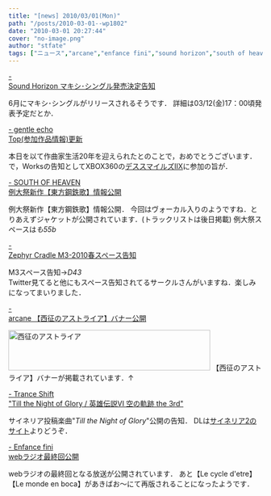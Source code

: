 ```yaml
---
title: "[news] 2010/03/01(Mon)"
path: "/posts/2010-03-01--wp1802"
date: "2010-03-01 20:27:44"
cover: "no-image.png"
author: "stfate"
tags: ["ニュース","arcane","enfance fini","sound horizon","south of heaven","trance shift","zephyr cradle","伊藤賢治"]
---
```


<style type="text/css">
<!--
p {white-space: pre-wrap};
-->
</style>

<a  href="http://www.soundhorizon.com/information/index.html" target="_blank">- Sound Horizon マキシ･シングル発売決定告知</a>
<div >6月にマキシ･シングルがリリースされるそうです．
詳細は03/12(金)17：00頃発表予定だとか．</div>

<a  href="http://www.gentleecho.net/" target="_blank">- gentle echo Top(参加作品情報)更新</a>
<div >本日を以て作曲家生活20年を迎えられたとのことで，おめでとうございます．
で，Worksの告知としてXBOX360の<a href="http://www.cave.co.jp/gameonline/Xbox360/deathsmiles2x/index.html" target="_blank">デススマイルズⅡX</a>に参加の旨が．</div>

<a  href="http://s-o-h.jp/" target="_blank">- SOUTH OF HEAVEN 例大祭新作【東方鋼鉄歌】情報公開</a>
<div >例大祭新作【東方鋼鉄歌】情報公開．
今回はヴォーカル入りのようですね．とりあえずジャケットが公開されています．(トラックリストは後日掲載)
例大祭スペースは<em>も55b</em></div>

<a  href="http://www.zephyr-cradle.info/diary/?date=20100301#p04" target="_blank">- Zephyr Cradle M3-2010春スペース告知</a>
<div >M3スペース告知-><em>D43</em>
<div >Twitter見てると他にもスペース告知されてるサークルさんがいますね．楽しみになってまいりました．</div></div>

<a  href="http://www.team-e.co.jp/sp/arcane/index.html" target="_blank">- arcane 【西征のアストライア】バナー公開</a>
<div ><a href="http://www.team-e.co.jp/sp/arcane/" target="_blank"><img src="http://www.team-e.co.jp/sp/arcane/banner/L.jpg" width="400" height="80" border="0" alt="西征のアストライア"></a>
【西征のアストライア】バナーが掲載されています．↑</div>

<a  href="http://www.levolution.info/" target="_blank">- Trance Shift "Till the Night of Glory / 英雄伝説VI 空の軌跡 the 3rd"</a>
<div >サイネリア投稿楽曲"<em>Till the Night of Glory</em>"公開の告知．
DLは<a href="http://cineraria-tfs.net/" target="_blank">サイネリア2のサイト</a>よりどうぞ．</div>

<a  href="http://enfini.yu-nagi.com/" target="_blank">- Enfance fini webラジオ最終回公開</a>
<div >webラジオの最終回となる放送が公開されています．
あと【Le cycle d'etre】【Le monde en boca】があきばお～にて再版されることになったようです．</div>